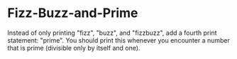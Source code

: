 # Fizz-Buzz-and-Prime
Instead of only printing "fizz", "buzz", and "fizzbuzz", 
add a fourth print statement: "prime". 
You should print this whenever you encounter a number that is prime (divisible only by itself and one).
